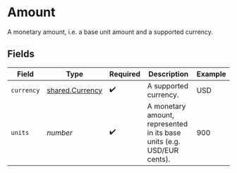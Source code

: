 # Amount

A monetary amount, i.e. a base unit amount and a supported currency.


## Fields

| Field                                                                  | Type                                                                   | Required                                                               | Description                                                            | Example                                                                |
| ---------------------------------------------------------------------- | ---------------------------------------------------------------------- | ---------------------------------------------------------------------- | ---------------------------------------------------------------------- | ---------------------------------------------------------------------- |
| `currency`                                                             | [shared.Currency](../../models/shared/currency.md)                     | :heavy_check_mark:                                                     | A supported currency.                                                  | USD                                                                    |
| `units`                                                                | *number*                                                               | :heavy_check_mark:                                                     | A monetary amount, represented in its base units (e.g. USD/EUR cents). | 900                                                                    |